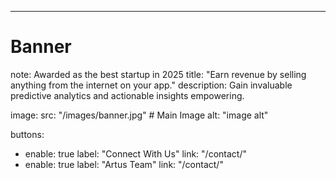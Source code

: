 ---
# Banner
note: Awarded as the best startup in 2025
title: "Earn revenue by selling anything from the internet on your app."
description: Gain invaluable predictive analytics and actionable insights empowering.

image:
  src: "/images/banner.jpg" # Main Image
  alt: "image alt"

buttons:
  - enable: true
    label: "Connect With Us"
    link: "/contact/"
  - enable: true
    label: "Artus Team"
    link: "/contact/"


